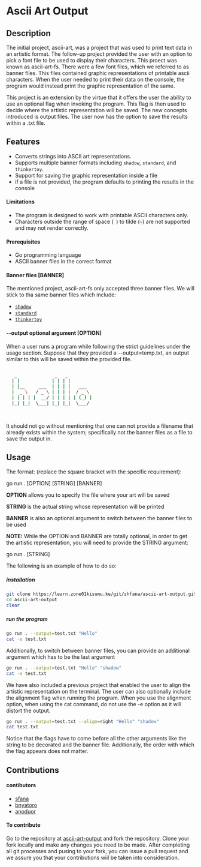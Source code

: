 # Ascii Art Output

## Description

The initial project, ascii-art, was a project that was used to print text data in an artistic format. The follow-up project provided the user with an option to pick a font file to be used to display their characters. This proect was known as ascii-art-fs. There were a few font files, which we referred to as banner files. This files contained graphic representations of printable ascii characters. When the user needed to print their data on the console, the program would instead print the graphic representation of the same. 

This project is an extension by the virtue that it offers the user the ability to use an optional flag when invoking the program. This flag is then used to decide where the artistic representation will be saved. The new concepts introduced is output files. The user now has the option to save the results within a .txt file.


## Features
- Converts strings into ASCII art representations.
- Supports multiple banner formats including `shadow`, `standard`, and `thinkertoy`.
- Support for saving the graphic representation inside a file
- if a file is not provided, the program defaults to printing the results in the console


#### Limitations
- The program is designed to work with printable ASCII characters only.
- Characters outside the range of space (` `) to tilde (`~`) are not supported and may not render correctly.

#### Prerequisites
- Go programming language
- ASCII banner files in the correct format

#### Banner files [BANNER]

The mentioned project, ascii-art-fs only accepted three banner files. We will stick to tha same banner files which include: 

  + [`shadow`](https://learn.zone01kisumu.ke/git/root/public/src/branch/master/subjects/ascii-art/shadow.txt)
  + [`standard`](https://learn.zone01kisumu.ke/git/root/public/src/branch/master/subjects/ascii-art/standard.txt)
  + [`thinkertoy`](https://learn.zone01kisumu.ke/git/root/public/src/branch/master/subjects/ascii-art/thinkertoy.txt)



#### --output optional argument [OPTION]

When a user runs a program while following the strict guidelines under the usage section. Suppose that they provided a --output=temp.txt, an output similar to this will be saved within the provided file.

```bash

   _              _   _          
  | |            | | | |         
  | |__     ___  | | | |   ___   
  |  _ \   / _ \ | | | |  / _ \  
  | | | | |  __/ | | | | | (_) | 
  |_| |_|  \___| |_| |_|  \___/  
                                                                                 
                                                                                 

```

It should not go without mentioning that one can not provide a filename that already exists within the system; specifically not the banner files as a file to save the output in.


## Usage

The format: (replace the square bracket with the specific requirement): 

go run . [OPTION] [STRING] [BANNER]

**OPTION** allows you to specify the file where your art will be saved

**STRING** is the actual string whose representation will be printed

**BANNER** is also an optional argument to switch between the banner files to be used

**NOTE:** While the OPTION and BANNER are totally optional, in order to get the artistic representation, you will need to provide the STRING argument: 

go run . [STRING]

The following is an example of how to do so:

##### installation

```bash
git clone https://learn.zone01kisumu.ke/git/shfana/ascii-art-output.git
cd ascii-art-output
clear
```
##### run the program

```bash
go run . --output=test.txt "Hello"
cat -e test.txt
```

Additionally, to switch between banner files, you can provide an additional argument which has to be the last argument

```bash
go run . --output=test.txt "Hello" "shadow"
cat -e test.txt
```

We have also included a previous project that enabled the user to align the artistic representation on the terminal. The user can also optionally include the alignment flag when running the program. When you use the alignment option, when using the cat command, do not use the -e option as it will distort the output.

```bash
go run . --output=test.txt --align=right "Hello" "shadow"
cat test.txt
```

Notice that the flags have to come before all the other arguments like the string to be decorated and the banner file. Additionally, the order with which the flag appears does not matter.

## Contributions

#### contibutors

- [sfana](https://learn.zone01kisumu.ke/git/shfana)
- [bnyatoro](https://learn.zone01kisumu.ke/git/bnyatoro)
- [anoduor](https://learn.zone01kisumu.ke/git/anoduor)

#### To contribute

Go to the repository at
[ascii-art-output](https://learn.zone01kisumu.ke/git/shfana/ascii-art-output.git) and fork the repository. Clone your fork locally and make any changes you need to be made. After completing all git processes and pusing to your fork, you can issue a pull request and we assure you that your contributions wiil be taken into consideration.


